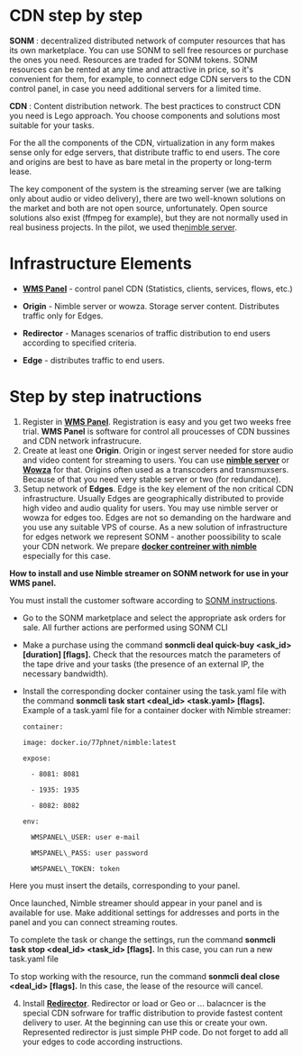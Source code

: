 CDN step by step
=====================

**SONM** :  decentralized distributed network of computer resources that has its own marketplace. You can use SONM to sell free resources or purchase the ones you need. Resources are traded for SONM tokens. SONM resources can be rented at any time and attractive in price, so it&#39;s convenient for them, for example, to connect edge CDN servers to the CDN control panel, in case you need additional servers for a limited time.

     

**CDN** : Content distribution network. The best practices to construct CDN you need is Lego approach. You choose components and solutions  most suitable for your tasks.

For the all the components of the CDN, virtualization in any form makes sense only for edge servers, that distribute traffic to end users. The core and origins are best to have as bare metal  in the property or long-term lease.

The key component of the system is the streaming server (we are talking only about audio or video delivery), there are two well-known solutions on the market and both are not open source, unfortunately. Open source solutions also exist (ffmpeg for example), but they are not normally used in real business projects. In the pilot, we used the[nimble server](https://wmspanel.com/nimble).

    

Infrastructure Elements
=======================

- [**WMS Panel**](https://wmspanel.com/) - control panel CDN (Statistics, clients, services, flows, etc.)

- **Origin** - Nimble server or wowza. Storage server content. Distributes traffic only for Edges.
- **Redirector** -  Manages scenarios of traffic distribution to end users according to specified criteria.
- **Edge** - distributes traffic to end users.

    
 
   
Step by step inatructions
=========================
1. Register in [**WMS Panel**](https://wmspanel.com/). Registration is easy and you get two weeks free trial. **WMS Panel** is software for control all proucesses of CDN bussines and CDN network infrastrucure.
2. Create at least one **Origin**. Origin or ingest server needed for store audio and video content for streaming to users. You can use [**nimble server**](https://wmspanel.com/nimble) or [**Wowza**](https://www.wowza.com) for that. Origins often used as a transcoders and transmuxsers. Because of that you need very stable server or two (for redundance).
3. Setup network of **Edges**. Edge is the key element of the non critical CDN infrastructure. Usually Edges are geographically distributed to provide high video and audio quality for users. You may use nimble server or wowza for edges too. Edges are not so demanding on the hardware and you use any suitable VPS of course. As a new solution of infrastructure for edges network we represent SONM - another poossibility to scale your CDN network. We prepare [**docker contreiner with nimble**](https://github.com/77ph/docker-nimble) especially  for this case.


**How to install and use Nimble streamer on SONM network for use in your  WMS panel.**

You must install the customer software according to [SONM instructions](https://docs.sonm.com/getting-started/as-a-consumer).

- Go to the SONM marketplace and select the appropriate ask orders for sale. All further actions are performed using SONM CLI

- Make a purchase using the command **sonmcli deal quick-buy <ask_id> [duration] [flags].** Check that the resources match the parameters of the tape drive and your tasks (the presence of an external IP, the necessary bandwidth).

- Install the corresponding docker container using the task.yaml file with the command **sonmcli task start <deal_id> <task.yaml> [flags].** Example of a task.yaml file for a container docker with Nimble streamer:

      container:

      image: docker.io/77phnet/nimble:latest

      expose:

        - 8081: 8081

        - 1935: 1935

        - 8082: 8082

      env:

        WMSPANEL\_USER: user e-mail

        WMSPANEL\_PASS: user password

        WMSPANEL\_TOKEN: token

Here you must insert the details, corresponding to your panel.

Once launched, Nimble streamer should appear in your panel and is available for use. Make additional settings for addresses and ports in the panel and you can connect streaming routes.

To complete the task or change the settings, run the command **sonmcli task stop <deal_id> <task_id> [flags].** In this case, you can run a new task.yaml file

To stop working with the resource, run the command **sonmcli deal close <deal_id> [flags].** In this case, the lease of the resource will cancel.

4. Install [**Redirector**](https://github.com/77ph/load-balancer). Redirector or load or Geo or ...  balacncer is the special CDN sofrware for traffic distribution to provide fastest content delivery to user. At the beginning can use this or create your own. Represented redirector is just simple PHP code. Do not forget to add all your edges to code according instructions.

